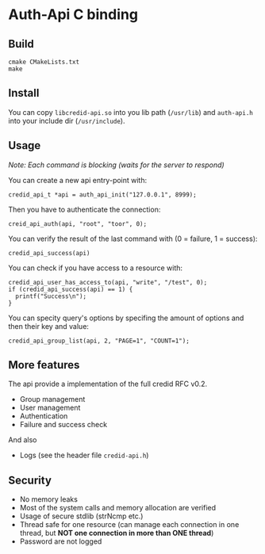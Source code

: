 # Auth-Api C binding

## Build

    cmake CMakeLists.txt
    make

## Install

You can copy `libcredid-api.so` into you lib path (`/usr/lib`) and `auth-api.h` into your include dir (`/usr/include`).

## Usage

*Note: Each command is blocking (waits for the server to respond)*

You can create a new api entry-point with:

    credid_api_t *api = auth_api_init("127.0.0.1", 8999);

Then you have to authenticate the connection:

    creid_api_auth(api, "root", "toor", 0);

You can verify the result of the last command with (0 = failure, 1 = success):

    credid_api_success(api)

You can check if you have access to a resource with:

    credid_api_user_has_access_to(api, "write", "/test", 0);
    if (credid_api_success(api) == 1) {
      printf("Success\n");
    }

You can specity query's options by specifing the amount of options and then their key and value:

    credid_api_group_list(api, 2, "PAGE=1", "COUNT=1");

## More features

The api provide a implementation of the full credid RFC v0.2.

* Group management
* User management
* Authentication
* Failure and success check

And also

* Logs (see the header file `credid-api.h`)

## Security

* No memory leaks
* Most of the system calls and memory allocation are verified
* Usage of secure stdlib (strNcmp etc.)
* Thread safe for one resource (can manage each connection in one thread, but **NOT one connection in more than ONE thread**)
* Password are not logged
